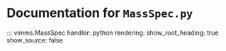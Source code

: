 # Documentation for `MassSpec.py`

::: vimms.MassSpec
    handler: python
    rendering:
      show_root_heading: true
      show_source: false